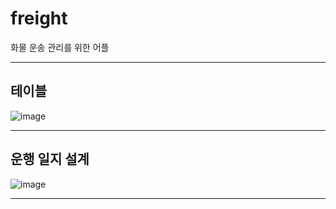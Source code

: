 # freight
화물 운송 관리를 위한 어플

---
## 테이블

![image](https://github.com/jaemanc/freight/assets/104718153/a3f0ca17-fafb-407f-987d-b6ec2ea04179)

---

## 운행 일지 설계

![image](https://github.com/jaemanc/freight/assets/104718153/6799e10e-ca81-4cd7-aba9-2cc98c480fa1)



---



